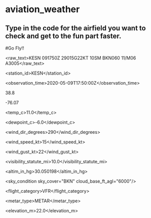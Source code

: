 # aviation_weather

## Type in the code for the airfield you want to check and get to the fun part faster. 

#Go Fly!!

<METAR>

<raw_text>KESN 091750Z 29015G22KT 10SM BKN060 11/M06 A3005</raw_text>

<station_id>KESN</station_id>

<observation_time>2020-05-09T17:50:00Z</observation_time>

<latitude>38.8</latitude>

<longitude>-76.07</longitude>

<temp_c>11.0</temp_c>

<dewpoint_c>-6.0</dewpoint_c>

<wind_dir_degrees>290</wind_dir_degrees>

<wind_speed_kt>15</wind_speed_kt>

<wind_gust_kt>22</wind_gust_kt>

<visibility_statute_mi>10.0</visibility_statute_mi>

<altim_in_hg>30.050198</altim_in_hg>

<sky_condition sky_cover="BKN" cloud_base_ft_agl="6000"/>

<flight_category>VFR</flight_category>

<metar_type>METAR</metar_type>

<elevation_m>22.0</elevation_m>

</METAR>
